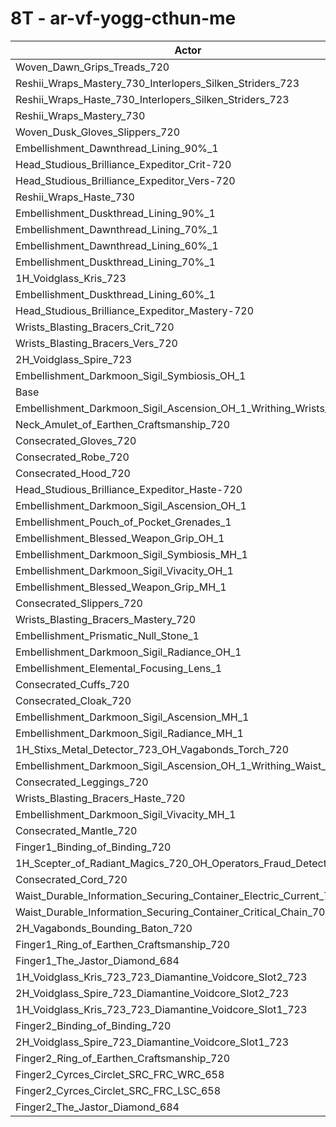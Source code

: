 # 8T - ar-vf-yogg-cthun-me
| Actor | DPS | Increase |
|---|:---:|:---:|
|Woven_Dawn_Grips_Treads_720|23415413|1.26%|
|Reshii_Wraps_Mastery_730_Interlopers_Silken_Striders_723|23397146|1.18%|
|Reshii_Wraps_Haste_730_Interlopers_Silken_Striders_723|23338208|0.93%|
|Reshii_Wraps_Mastery_730|23318181|0.84%|
|Woven_Dusk_Gloves_Slippers_720|23298254|0.75%|
|Embellishment_Dawnthread_Lining_90%_1|23253042|0.56%|
|Head_Studious_Brilliance_Expeditor_Crit-720|23240419|0.50%|
|Head_Studious_Brilliance_Expeditor_Vers-720|23238237|0.49%|
|Reshii_Wraps_Haste_730|23231347|0.46%|
|Embellishment_Duskthread_Lining_90%_1|23226026|0.44%|
|Embellishment_Dawnthread_Lining_70%_1|23213115|0.39%|
|Embellishment_Dawnthread_Lining_60%_1|23210788|0.37%|
|Embellishment_Duskthread_Lining_70%_1|23197167|0.32%|
|1H_Voidglass_Kris_723|23179995|0.24%|
|Embellishment_Duskthread_Lining_60%_1|23167555|0.19%|
|Head_Studious_Brilliance_Expeditor_Mastery-720|23163111|0.17%|
|Wrists_Blasting_Bracers_Crit_720|23141215|0.07%|
|Wrists_Blasting_Bracers_Vers_720|23139310|0.07%|
|2H_Voidglass_Spire_723|23129241|0.02%|
|Embellishment_Darkmoon_Sigil_Symbiosis_OH_1|23126430|0.01%|
|Base|23124076|0.00%|
|Embellishment_Darkmoon_Sigil_Ascension_OH_1_Writhing_Wrists_1|23115577|-0.04%|
|Neck_Amulet_of_Earthen_Craftsmanship_720|23110113|-0.06%|
|Consecrated_Gloves_720|23108974|-0.07%|
|Consecrated_Robe_720|23098388|-0.11%|
|Consecrated_Hood_720|23087618|-0.16%|
|Head_Studious_Brilliance_Expeditor_Haste-720|23084357|-0.17%|
|Embellishment_Darkmoon_Sigil_Ascension_OH_1|23079772|-0.19%|
|Embellishment_Pouch_of_Pocket_Grenades_1|23077481|-0.20%|
|Embellishment_Blessed_Weapon_Grip_OH_1|23076840|-0.20%|
|Embellishment_Darkmoon_Sigil_Symbiosis_MH_1|23072052|-0.22%|
|Embellishment_Darkmoon_Sigil_Vivacity_OH_1|23070681|-0.23%|
|Embellishment_Blessed_Weapon_Grip_MH_1|23070561|-0.23%|
|Consecrated_Slippers_720|23061943|-0.27%|
|Wrists_Blasting_Bracers_Mastery_720|23056982|-0.29%|
|Embellishment_Prismatic_Null_Stone_1|23055709|-0.30%|
|Embellishment_Darkmoon_Sigil_Radiance_OH_1|23052922|-0.31%|
|Embellishment_Elemental_Focusing_Lens_1|23052456|-0.31%|
|Consecrated_Cuffs_720|23050545|-0.32%|
|Consecrated_Cloak_720|23044223|-0.35%|
|Embellishment_Darkmoon_Sigil_Ascension_MH_1|23033905|-0.39%|
|Embellishment_Darkmoon_Sigil_Radiance_MH_1|23024103|-0.43%|
|1H_Stixs_Metal_Detector_723_OH_Vagabonds_Torch_720|23021982|-0.44%|
|Embellishment_Darkmoon_Sigil_Ascension_OH_1_Writhing_Waist_1|23018962|-0.45%|
|Consecrated_Leggings_720|23017758|-0.46%|
|Wrists_Blasting_Bracers_Haste_720|23015845|-0.47%|
|Embellishment_Darkmoon_Sigil_Vivacity_MH_1|23005397|-0.51%|
|Consecrated_Mantle_720|23003546|-0.52%|
|Finger1_Binding_of_Binding_720|22989960|-0.58%|
|1H_Scepter_of_Radiant_Magics_720_OH_Operators_Fraud_Detector_723|22980319|-0.62%|
|Consecrated_Cord_720|22971934|-0.66%|
|Waist_Durable_Information_Securing_Container_Electric_Current_701|22949461|-0.76%|
|Waist_Durable_Information_Securing_Container_Critical_Chain_701|22903757|-0.95%|
|2H_Vagabonds_Bounding_Baton_720|22902889|-0.96%|
|Finger1_Ring_of_Earthen_Craftsmanship_720|22840341|-1.23%|
|Finger1_The_Jastor_Diamond_684|22815318|-1.34%|
|1H_Voidglass_Kris_723_723_Diamantine_Voidcore_Slot2_723|22603324|-2.25%|
|2H_Voidglass_Spire_723_Diamantine_Voidcore_Slot2_723|22546484|-2.50%|
|1H_Voidglass_Kris_723_723_Diamantine_Voidcore_Slot1_723|22454739|-2.89%|
|Finger2_Binding_of_Binding_720|22423813|-3.03%|
|2H_Voidglass_Spire_723_Diamantine_Voidcore_Slot1_723|22393970|-3.16%|
|Finger2_Ring_of_Earthen_Craftsmanship_720|22302160|-3.55%|
|Finger2_Cyrces_Circlet_SRC_FRC_WRC_658|22278884|-3.66%|
|Finger2_Cyrces_Circlet_SRC_FRC_LSC_658|22244435|-3.80%|
|Finger2_The_Jastor_Diamond_684|22219773|-3.91%|

